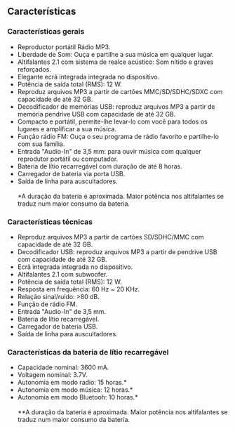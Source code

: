 ## Características

### Características gerais

- Reproductor portátil Rádio MP3.
- Liberdade de Som: Ouça e partilhe a sua música em qualquer lugar.
- Altifalantes 2.1 com sistema de realce acústico: Som nítido e graves reforçados.
- Elegante ecrã integrada integrada no dispositivo.
- Potência de saída total (RMS): 12 W.
- Reproduz arquivos MP3 a partir de cartões MMC/SD/SDHC/SDXC com capacidade de até 32 GB.
- Decodificador de memórias USB: reproduz arquivos MP3 a partir de memória pendrive USB com capacidade de até 32 GB.
- Compacto e portátil, permite-lhe levar-lo com você para todos os lugares e amplificar a sua música.
- Função rádio  FM: Ouça o seu programa de rádio favorito e partilhe-lo com sua família.
- Entrada "Audio-In" de 3,5 mm: para ouvir música com qualquer reprodutor portátil ou computador.
- Bateria de lítio recarregável com duração de até 8 horas.
- Carregador de bateria via porta USB.
- Saída de linha para auscultadores.
<br/><br/>
*A duração da bateria é aproximada. Maior potência nos altifalantes se traduz num maior consumo da bateria.


### Características técnicas

- Reproduz arquivos MP3 a partir de cartões SD/SDHC/MMC com capacidade de até 32 GB.
- Decodificador USB: reproduz arquivos MP3 a partir de pendrive USB com capacidade de até 32 GB.
- Ecrã integrada integrada no dispositivo.
- Altifalantes 2.1 com subwoofer.
- Potência de saída total (RMS): 12 W.
- Resposta em frequência: 60 Hz ~ 20 KHz.
- Relação sinal/ruído: >80 dB.
- Função de rádio FM.
- Entrada "Audio-In" de 3,5 mm.
- Bateria de lítio recarregável.
- Carregador de bateria USB.
- Saída de linha para auscultadores.


### Características da bateria de lítio recarregável

- Capacidade nominal: 3600 mA.
- Voltagem nominal: 3.7V.
- Autonomia em modo radio: 15 horas.*
- Autonomia em modo música: 12 horas.*
- Autonomia em modo Bluetooh: 10 horas.*
<br/><br/>
**A duração da bateria é aproximada. Maior potência nos altifalantes se traduz num maior consumo da bateria.
